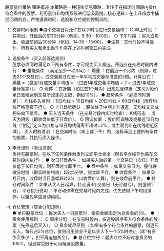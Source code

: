股票量价策略
策略概述 
本策略是一种短线交易策略，专注于在指定时间段内操作符合条件的股票，利用量价和均线系统进行低吸高抛。核心逻辑：在上升趋势中捕捉回调机会，严格遵循时间、选股和仓位规则控制风险。

 1. 交易时间限制 
●每个交易日只允许在以下时段进行交易操作： 
    ○ 早上时段 ：只卖出，开盘后的前30分钟（例如，9:30 - 10:00）。
    ○ 下午时段 ：买入或卖出，收盘前的后30分钟（例如，14:30 - 15:00）。
●注意：其他时段不得操作，所有买入和卖出动作均需在上述时间窗口内完成。

 2. 选股条件（买入前筛选规则）  
股票必须同时满足以下所有条件，才可视为买入候选。筛选应在交易时段内进行：
● 量能条件 （满足至少一项即可）： 爆量 ：在最近一个月内（例如，过去22个交易日），成交量超过过去一年平均成交量标准差的2倍。计算公式：爆量 =（最近1月成交量平均值 > （过去1年成交量平均值 + 2 × 过去1年成交量标准差））。
    ○ 涨停 ：在近期（如过去1个月内）出现过涨停板（定义为股价单日涨幅达到交易所规定的上限，例如10%）。
● 趋势条件 （必须同时满足）： 均线多头排列 ：5日均线 > 10日均线 > 20日均线 > 60日均线（所有均线严格逐级下行）。
    ○ 上升趋势确认 ：股价处于中期上升通道，无均线交叉或拐头向下信号。
● 买入当天条件 （在交易时段内实时检查）： K线形态 ：当天为阴线（即收盘价低于开盘价）。
    ○ 回调位置 ：股价回调触及或接近10日均线（“附近”定义为价格与10日均线偏离不超过±2%，或主观判断在均线附近区域）。
 买入时机说明 ：在交易时段（早上或下午）内，选择满足上述所有条件的股票，并执行买入操作。

 3. 平仓规则（卖出规则）  
当持有股票时，在以下任何条件触发时立即平仓卖出（所有平仓操作也需在交易时段内执行）：
● 次日开盘条件 ：如果买入后的第一个交易日（次日）开盘价低于10日均线，则开盘时立即平仓。
● 盘中条件 ：如果交易日内，股价跌破分时线（即实时价格线）超过5分钟，则立即平仓。
● 收盘条件 ：如果交易日内，收盘时当日涨幅超过2%（以收盘价计算），则在收盘前平仓。
● 持仓时间条件 ：如果从买入日起算，持仓满3个交易日（无论盈亏），则强制平仓。
 平仓执行说明 ：平仓动作需在交易时段内完成，优先使用下午时段操作，以避免早盘波动风险。

 4. 仓位管理（资金分配规则）  
● 单只股票仓位 ：每次买入一只股票时，投资金额固定为总资金的5%。
● 资金使用规则 ： 
    ○ 顺序分配 ：在交易时段内，按选股顺序买入符合条件的股票（先筛选后买入）。
    ○ 资金耗尽原则 ：如果有多个符合条件的股票，则逐只买入，每只占5%仓位，直到可用资金不足以买入下一个5%时停止（即“有多少买多少”，但不再追加资金）。
● 总仓位控制 ：最大仓位不超过总资金的100%，但通常受限于可用候选股数量。


